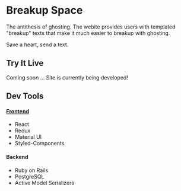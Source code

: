 # Breakup Space

The antithesis of ghosting. The webite provides users with templated "breakup" texts that make it much easier to breakup with ghosting.

Save a heart, send a text.

## Try It Live

Coming soon ... Site is currently being developed!

## Dev Tools

#### [Frontend](https://github.com/slurio/BreakUp-Space-Frontend)

- React
- Redux
- Material UI
- Styled-Components

#### Backend

- Ruby on Rails
- PostgreSQL
- Active Model Serializers
